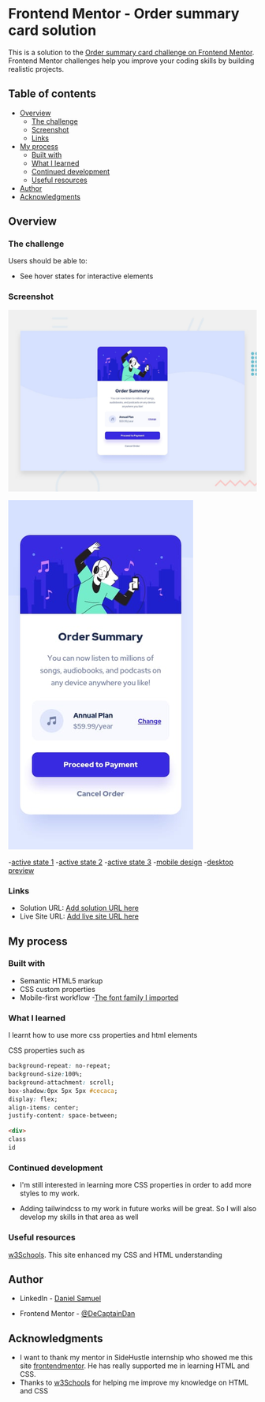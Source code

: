 # Frontend Mentor - Order summary card solution

This is a solution to the [Order summary card challenge on Frontend Mentor](https://www.frontendmentor.io/challenges/order-summary-component-QlPmajDUj). Frontend Mentor challenges help you improve your coding skills by building realistic projects. 

## Table of contents

- [Overview](#overview)
  - [The challenge](#the-challenge)
  - [Screenshot](#screenshot)
  - [Links](#links)
- [My process](#my-process)
  - [Built with](#built-with)
  - [What I learned](#what-i-learned)
  - [Continued development](#continued-development)
  - [Useful resources](#useful-resources)
- [Author](#author)
- [Acknowledgments](#acknowledgments)


## Overview

### The challenge

Users should be able to:

- See hover states for interactive elements

### Screenshot



![Design-desktop-preview from frontend mentor](./design/desktop-preview.jpg)

![Design-mobile-preview from frontend mentor](./design/mobile-design.jpg)

-[active state 1](./screenshots/cancel-order-hover.png)
-[active state 2](./screenshots/change-hover.png)
-[active state 3](./screenshots/payment-hover.png)
-[mobile design](./screenshots/mobile-view.png)
-[desktop preview](./screenshots/desktop-view.png)

### Links

- Solution URL: [Add solution URL here](https://your-solution-url.com)
- Live Site URL: [Add live site URL here](https://your-live-site-url.com)

## My process

### Built with

- Semantic HTML5 markup
- CSS custom properties
- Mobile-first workflow
-[The font family I imported](https://fonts.googleapis.com/css2?family=Red+Hat+Display:wght@500;700;900&display=swap)


### What I learned

I learnt how to use more css properties and html elements

CSS properties such as 
```CSS
background-repeat: no-repeat;
background-size:100%;
background-attachment: scroll;
box-shadow:0px 5px 5px #cecaca;
display: flex;
align-items: center;
justify-content: space-between;
```
```HTML
<div>
class
id
```


### Continued development

- I'm still interested in learning more CSS properties in order to add more styles to my work.

- Adding tailwindcss to my work in future works will be great. So I will also develop my skills in that area as well



### Useful resources
[w3Schools](https://my-learning.w3schools.com/). This site enhanced my CSS and HTML understanding


## Author
- LinkedIn - [Daniel Samuel](https://www.linkedin.com/in/daniel-samuel-73190017b/)

- Frontend Mentor - [@DeCaptainDan](https://www.frontendmentor.io/profile/DeCaptainDan)


## Acknowledgments

- I want to thank my mentor in SideHustle internship who showed me this site [frontendmentor](https://www.frontendmentor.io). He has really supported me in learning HTML and CSS.
- Thanks to [w3Schools](https://my-learning.w3schools.com/) for helping me improve my knowledge on HTML and CSS
